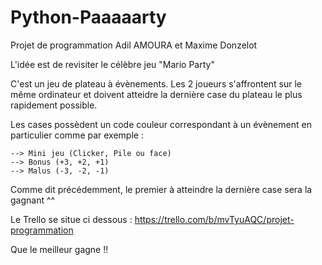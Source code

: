# Python-Paaaaarty

Projet de programmation Adil AMOURA et Maxime Donzelot

L'idée est de revisiter le célèbre jeu "Mario Party"

C'est un jeu de plateau à évènements. Les 2 joueurs s'affrontent sur le même ordinateur et doivent atteidre la dernière
case du plateau le plus rapidement possible.

Les cases possèdent un code couleur correspondant à un évènement en particulier comme par exemple :

    --> Mini jeu (Clicker, Pile ou face)
    --> Bonus (+3, +2, +1)
    --> Malus (-3, -2, -1)

Comme dit précédemment, le premier à atteindre la dernière case sera la gagnant ^^

Le Trello se situe ci dessous :
https://trello.com/b/mvTyuAQC/projet-programmation

Que le meilleur gagne !!
